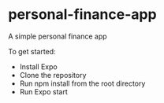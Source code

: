 # personal-finance-app
A simple personal finance app

To get started: 

* Install Expo
* Clone the repository 
* Run npm install from the root directory 
* Run Expo start 
